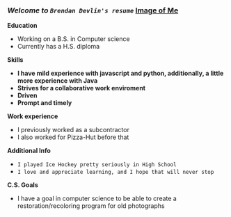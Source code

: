 ### _Welcome to `Brendan Devlin's resume`_ [Image of Me](https://github.com/Donttestturing/resume/blob/master/meCloseUp.png)

**Education**
- Working on a B.S. in Computer science
- Currently has a H.S. diploma


**Skills**
- **I have mild experience with javascript and python, additionally, a little more experience with Java**
- **Strives for a collaborative work enviroment**
- **Driven**
- **Prompt and timely**

**Work experience**
- I previously worked as a subcontractor
- I also worked for Pizza-Hut before that

**Additional Info**
- `I played Ice Hockey pretty seriously in High School`
- `I love and appreciate learning, and I hope that will never stop`

**C.S. Goals**
- I have a goal in computer science to be able to create a restoration/recoloring program for old photographs
